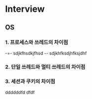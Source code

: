 # Interview

## OS

### 1. 프로세스와 쓰레드의 차이점
-=- sdjkfhsdkjfhsd
-- sdjkhfksdjhfksjdhf



### 2. 단일 쓰레드와 멀티 쓰레드의 차이점


### 3. 세션과 쿠키의 차이점

ddddddfd
dfdf
